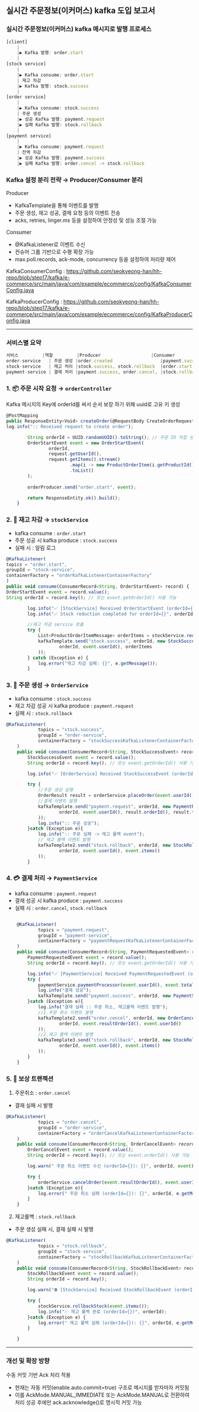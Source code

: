 ## 실시간 주문정보(이커머스) kafka 도입 보고서

### 실시간 주문정보(이커머스) kafka 메시지로 발행 프로세스

```jsx
[client]
    |        
    |▶ Kafka 발행: order.start 
    |
[stock service]
    |
    |▶ Kafka consume: order.start
    | 재고 차감 
    |▶ Kafka 발행: stock.success 
    |
[order service]
    |
    |▶ Kafka consume: stock.success
    | 주문 생성
    |▶ 성공 Kafka 발행: payment.request
    |▶ 실패 Kafka 발행: stock.rollback
    |
[payment service]
    |
    |▶ Kafka consume: payment.request
    | 잔액 차감 
    |▶ 성공 Kafka 발행: payment.success
    |▶ 실패 Kafka 발행: order.cencel -> stock.rollback
```
### Kafka 설정 분리 전략 →  Producer/Consumer 분리

Producer
- KafkaTemplate을 통해 이벤트를 발행
- 주문 생성, 재고 성공, 결제 요청 등의 이벤트 전송
- acks, retries, linger.ms 등을 설정하여 안정성 및 성능 조절 가능

Consumer
- @KafkaListener로 이벤트 수신
- 컨슈머 그룹 기반으로 수평 확장 가능
- max.poll.records, ack-mode, concurrency 등을 설정하여 처리량 제어

KafkaConsumerConfig : https://github.com/seokyeong-han/hh-repo/blob/step17/kafka/e-commerce/src/main/java/com/example/ecommerce/config/KafkaConsumerConfig.java

KafkaProducerConfig : https://github.com/seokyeong-han/hh-repo/blob/step17/kafka/e-commerce/src/main/java/com/example/ecommerce/config/KafkaProducerConfig.java

-----------------------------------------------------------------------------------------------------------------
### 서비스별 요약
```jsx
서비스	        |역할	        |Producer	                |Consumer
order-service	| 주문 생성	|order.created	                |payment.success, stock.success
stock-service	| 재고 처리	|stock.success, stock.rollback	|order.start, stock.rollback
payment-service	| 결제 처리	|payment.success, order.cancel, |stock.rollback	payment.request
```

### 1. 📦 주문 시작 요청 → `orderController`

Kafka 메시지의 Key에 orderId를 써서 순서 보장 하기 위해 uuid로 고유 키 생성
```jsx
@PostMapping
public ResponseEntity<Void> createOrder(@RequestBody CreateOrderRequest request) {
log.info(":: Received request to create order");

        String orderId = UUID.randomUUID().toString(); // 주문 ID 직접 생성
        OrderStartEvent event = new OrderStartEvent(
                orderId,
                request.getUserId(),
                request.getItems().stream()
                        .map(i -> new ProductOrderItem(i.getProductId(), i.getQuantity()))
                        .toList()
        );
        
        orderProducer.send("order.start", event); 

        return ResponseEntity.ok().build();
    }
```
### 2. 🧱 재고 차감 → `stockService`

  - kafka consume            : `order.start`
  - 주문 성공 시 kafka produce : `stock.success`
  - 실패 시 : 알림 로그
```jsx
@KafkaListener(
topics = "order.start",
groupId = "stock-service",
containerFactory = "orderKafkaListenerContainerFactory"
)
public void consume(ConsumerRecord<String, OrderStartEvent> record) {
OrderStartEvent event = record.value();
String orderId = record.key(); // 또는 event.getOrderId() 사용 가능

        log.info("✅ [StockService] Received OrderStartEvent (orderId={}): {}", orderId, event);
        log.info("✅ Stock reduction completed for orderId={}", orderId);

        //재고 차감 service 호출
        try {
            List<ProductOrderItemMessage> orderItems = stockService.reduceStock(record.value(), record.key());
            kafkaTemplate.send("stock.success", orderId, new StockSuccessEvent(
                    orderId, event.userId(), orderItems
            ));
        } catch (Exception e) {
            log.error("재고 차감 실패: {}", e.getMessage());
        }
```

### 3. 🛒 주문 생성 → `OrderService`
 - kafka consume : `stock.success`
 - 재고 차감 성공 시 kafka produce : `payment.request`
 - 실패 시 : `stock.rollback`

```jsx
@KafkaListener(
            topics = "stock.success",
            groupId = "order-service",
            containerFactory = "stockSuccessKafkaListenerContainerFactory"
    )
    public void consume(ConsumerRecord<String, StockSuccessEvent> record) {
        StockSuccessEvent event = record.value();
        String orderId = record.key(); // 또는 event.getOrderId() 사용 가능

        log.info("✅ [OrderService] Received StockSuccessEvent (orderId={}): {}", orderId, event);

        try {
            //주문 생성 실행
            OrderResult result = orderService.placeOrder(event.userId(), event.items());
            //결제 이벤트 발행
            kafkaTemplate.send("payment.request", orderId, new PaymentRequestedEvent(
                    orderId, event.userId(), result.orderId(), result.totalPrice(), event.items()
            ));
            log.info(":: 주문 성공");
        }catch (Exception e){
            log.info(":: 주문 실패 -> 재고 롤백 event");
            // 재고 롤백 이벤트 발행
            kafkaTemplate2.send("stock.rollback", orderId, new StockRollbackEvent(
                    orderId, event.userId(), event.items()
            ));
        }
```

### 4. 💳 결제 처리 → `PaymentService`
- kafka consume : `payment.request`
- 결재 성공 시 kafka produce : `payment.success`
- 실패 시 : `order.cancel`, `stock.rollback`
```jsx

    @KafkaListener(
            topics = "payment.request",
            groupId = "payment-service",
            containerFactory = "paymentRequestKafkaListenerContainerFactory"
    )
    public void consume(ConsumerRecord<String, PaymentRequestedEvent> record) {
        PaymentRequestedEvent event = record.value();
        String orderId = record.key(); // 또는 event.getOrderId() 사용 가능

        log.info("✅ [PaymentService] Received PaymentRequestedEvent (orderId={}): {}", orderId, event);
        try {
            paymentService.paymentProcessor(event.userId(), event.totalAmount());
            log.info("결제 성공");
            kafkaTemplate.send("payment.success", orderId, new PaymentSuccessEvent());
        }catch (Exception e){
            log.info("결재 실패 :: 주문 취소, 재고롤백 이벤트 발행");
            //1.주문 취소 이벤트 발행
            kafkaTemplate2.send("order.cencel", orderId, new OrderCancelEvent(
                    orderId, event.resultOrderId(), event.userId()
            ));
            //2.재고 롤백 이벤트 발행
            kafkaTemplate3.send("stock.rollback", orderId, new StockRollbackEvent(
                    orderId, event.userId(), event.items()
            ));
        }
    }
```
### 5. 🔁  보상 트랜젝션 
1. 주문취소 : `order.cancel`
- 결재 실패 시 발행 
```jsx
@KafkaListener(
            topics = "order.cancel",
            groupId = "order-service",
            containerFactory = "orderCancelKafkaListenerContainerFactory"
    )
    public void consume(ConsumerRecord<String, OrderCancelEvent> record){
        OrderCancelEvent event = record.value();
        String orderId = record.key(); // 또는 event.orderId() 사용 가능

        log.warn(" 주문 취소 이벤트 수신 (orderId={}): {}", orderId, event);

        try {
            orderService.cancelOrder(event.resultOrderId(), event.userId());
        }catch (Exception e){
            log.error(" 주문 취소 실패 (orderId={}): {}", orderId, e.getMessage(), e);
        }
    }
```

2. 재고롤백 : `stock.rollback`
- 주문 생성 실패 시, 결재 실패 시 발행 
```jsx
@KafkaListener(
            topics = "stock.rollback",
            groupId = "stock-service",
            containerFactory = "stockRollbackKafkaListenerContainerFactory"
    )
    public void consume(ConsumerRecord<String, StockRollbackEvent> record) {
        StockRollbackEvent event = record.value();
        String orderId = record.key();

        log.warn("⛔ [StockService] Received StockRollbackEvent (orderId={}): {}", orderId, event);

        try {
            stockService.rollbackStock(event.items());
            log.info("✅ 재고 롤백 완료 (orderId={})", orderId);
        }catch (Exception e) {
            log.error(" 재고 롤백 실패 (orderId={}): {}", orderId, e.getMessage(), e);
        }

    }
```

-----------------------------------------------------------------------------------------------------------------
### 개선 및 확장 방향

수동 커밋 기반 Ack 처리 적용 
- 현재는 자동 커밋(enable.auto.commit=true) 구조로 메시지를 받자마자 커밋됨
- 이를 AckMode.MANUAL_IMMEDIATE 또는 AckMode.MANUAL로 전환하여 처리 성공 후에만 ack.acknowledge()로 명시적 커밋 가능

